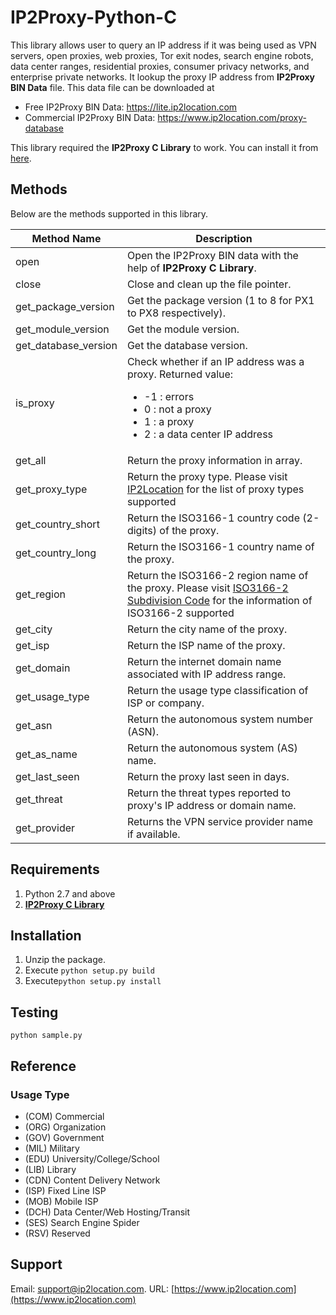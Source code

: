 # IP2Proxy-Python-C

This library allows user to query an IP address if it was being used as VPN servers, open proxies, web proxies, Tor exit nodes, search engine robots, data center ranges, residential proxies, consumer privacy networks, and enterprise private networks. It lookup the proxy IP address from **IP2Proxy BIN Data** file. This data file can be downloaded at

* Free IP2Proxy BIN Data: https://lite.ip2location.com
* Commercial IP2Proxy BIN Data: https://www.ip2location.com/proxy-database

This library required the **IP2Proxy C Library** to work. You can install it from [here](https://github.com/ip2location/ip2proxy-c).

## Methods

Below are the methods supported in this library.

|Method Name|Description|
|---|---|
|open|Open the IP2Proxy BIN data with the help of **IP2Proxy C Library**.|
|close|Close and clean up the file pointer.|
|get_package_version|Get the package version (1 to 8 for PX1 to PX8 respectively).|
|get_module_version|Get the module version.|
|get_database_version|Get the database version.|
|is_proxy|Check whether if an IP address was a proxy. Returned value:<ul><li>-1 : errors</li><li>0 : not a proxy</li><li>1 : a proxy</li><li>2 : a data center IP address</li></ul>|
|get_all|Return the proxy information in array.|
|get_proxy_type|Return the proxy type. Please visit <a href="https://www.ip2location.com/databases/px4-ip-proxytype-country-region-city-isp" target="_blank">IP2Location</a> for the list of proxy types supported|
|get_country_short|Return the ISO3166-1 country code (2-digits) of the proxy.|
|get_country_long|Return the ISO3166-1 country name of the proxy.|
|get_region|Return the ISO3166-2 region name of the proxy. Please visit <a href="https://www.ip2location.com/free/iso3166-2" target="_blank">ISO3166-2 Subdivision Code</a> for the information of ISO3166-2 supported|
|get_city|Return the city name of the proxy.|
|get_isp|Return the ISP name of the proxy.|
|get_domain|Return the internet domain name associated with IP address range.|
|get_usage_type|Return the usage type classification of ISP or company.|
|get_asn|Return the autonomous system number (ASN).|
|get_as_name|Return the autonomous system (AS) name.|
|get_last_seen|Return the proxy last seen in days.|
|get_threat|Return the threat types reported to proxy's IP address or domain name.|
|get_provider|Returns the VPN service provider name if available.|

## Requirements
1. Python 2.7 and above
2. **[IP2Proxy C Library](https://github.com/ip2location/ip2proxy-c)**

## Installation
1. Unzip the package.
2. Execute `python setup.py build`
3. Execute`python setup.py install`


## Testing
    python sample.py

## Reference

### Usage Type

- (COM) Commercial
- (ORG) Organization
- (GOV) Government
- (MIL) Military
- (EDU) University/College/School
- (LIB) Library
- (CDN) Content Delivery Network
- (ISP) Fixed Line ISP
- (MOB) Mobile ISP
- (DCH) Data Center/Web Hosting/Transit
- (SES) Search Engine Spider
- (RSV) Reserved

## Support
Email: support@ip2location.com.
URL: [https://www.ip2location.com](https://www.ip2location.com)
